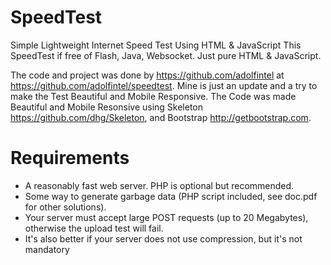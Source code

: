 # SpeedTest
Simple Lightweight Internet Speed Test Using HTML &amp; JavaScript
This SpeedTest if free of Flash, Java, Websocket. Just pure HTML & JavaScript.

The code and project was done by https://github.com/adolfintel at https://github.com/adolfintel/speedtest. Mine is just an update and a try to make the Test Beautiful and Mobile Responsive.
The Code was made Beautiful and Mobile Resonsive using Skeleton https://github.com/dhg/Skeleton, and Bootstrap http://getbootstrap.com.


# Requirements

- A reasonably fast web server. PHP is optional but recommended.
- Some way to generate garbage data (PHP script included, see doc.pdf for other solutions).
- Your server must accept large POST requests (up to 20 Megabytes), otherwise the upload test will fail.
- It's also better if your server does not use compression, but it's not mandatory

